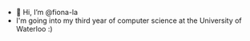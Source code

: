 - 👋 Hi, I’m @fiona-la
- I'm going into my third year of computer science at the University of Waterloo :) 

<!---
fiona-la/fiona-la is a ✨ special ✨ repository because its `README.md` (this file) appears on your GitHub profile.
You can click the Preview link to take a look at your changes.
--->
